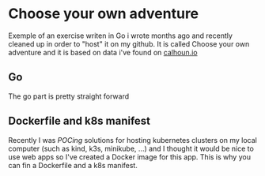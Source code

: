 # Choose your own adventure

Exemple of an exercise writen in Go i wrote months ago and recently cleaned up in order to "host" it on my github. It is called Choose your own adventure and it is based on data i've found on [calhoun.io](https://courses.calhoun.io)

## Go

The go part is pretty straight forward

## Dockerfile and k8s manifest

Recently I was _POCing_ solutions for hosting kubernetes clusters on my local computer (such as kind, k3s, minikube, ...) and I thought it would be nice to use web apps so I've created a Docker image for this app. This is why you can fin a Dockerfile and a k8s manifest.
